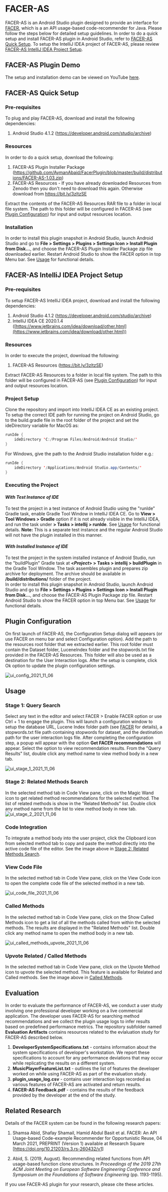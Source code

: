 



# FACER-AS

FACER-AS is an Android Studio plugin designed to provide an interface for [FACER](https://github.com/shamsa-abid/FACER_Artifacts), which is a an API usage-based code-recommender for Java. Please follow the steps below for detailed setup guidelines.
In order to do a quick setup and install FACER-AS plugin in Android Studio, refer to [FACER-AS Quick Setup](#facer-as-quick-setup). To setup the IntelliJ IDEA project of FACER-AS, please review [FACER-AS IntelliJ IDEA Project Setup](#facer-as-intellij-idea-project-setup).

## FACER-AS Plugin Demo
The setup and installation demo can be viewed on YouTube [here](https://youtu.be/3yN-39wP_FU).
## FACER-AS Quick Setup 

### Pre-requisites
To plug and play FACER-AS, download and install the following dependencies: 

1. Android Studio 4.1.2 (https://developer.android.com/studio/archive)

### Resources
In order to do a quick setup, download the following:

1. FACER-AS Plugin Installer Package (https://github.com/AymanAbaid/FacerPlugin/blob/master/build/distributions/FACER-AS-1.03.zip)
2. FACER-AS Resources - If you have already downloaded Resources from Zenodo then you don't need to download this again. Otherwise download from https://bit.ly/3zltzSE

Extract the contents of the FACER-AS Resources RAR file to a folder in local file system. The path to this folder will be configured in FACER-AS (see [Plugin Configuration](#plugin-configuration)) for input and output resources location.

### Installation

In order to install this plugin snapshot in Android Studio, launch Android Studio and go to **File > Settings > Plugins > Settings Icon > Install Plugin from Disk...**, and choose the FACER-AS Plugin Installer Package zip file downloaded earlier. Restart Android Studio to show the FACER option in top Menu bar. See [Usage](#usage) for functional details.

## FACER-AS IntelliJ IDEA Project Setup 

### Pre-requisites
To setup FACER-AS IntelliJ IDEA project, download and install the following dependencies: 

1. Android Studio 4.1.2 (https://developer.android.com/studio/archive)
2. IntelliJ IDEA CE 2020.1.4 ([https://www.jetbrains.com/idea/download/other.html](https://www.jetbrains.com/idea/download/other.html))

### Resources
In order to execute the project, download the following:

1. FACER-AS Resources (https://bit.ly/3zltzSE)

Extract FACER-AS Resources to a folder in local file system. The path to this folder will be configured in FACER-AS (see [Plugin Configuration](#plugin-configuration)) for input and output resources location.

### Project Setup

Clone the repository and import into IntelliJ IDEA CE as an existing project. To setup the correct IDE path for running the project on Android Studio, go to the build.gradle file in the root folder of the project and set the ideDirectory variable for MacOS as:

``` java
runIde {
    ideDirectory 'C:/Program Files/Android/Android Studio/'
}
```
For Windows, give the path to the Android Studio installation folder e.g.:

``` java
runIde {
    ideDirectory '/Applications/Android Studio.app/Contents/'
}
```

### Executing the Project

#### *With Test Instance of IDE*

To test the project in a test instance of Android Studio using the "runIde" Gradle task, enable Gradle Tool Window in IntelliJ IDEA CE. Go to **View > Tool Windows > Gradle** option if it is not already visible in the IntelliJ IDEA, and run the task under **<Project> > Tasks > intellij > runIde**. See [Usage](#usage) for functional details.
**Note:** This is a separate test instance and the regular Android Studio will not have the plugin installed in this manner. 

#### *With Installed Instance of IDE*

To test the project in the system installed instance of Android Studio, run the "buildPlugin" Gradle task at **<*Project*> > Tasks > intellij > buildPlugin** in the Gradle Tool Window. The task assembles plugin and prepares zip archive for deployment. The archive should be available in **/build/distributions/** folder of the project.\
In order to install this plugin snapshot in Android Studio, launch Android Studio and go to **File > Settings > Plugins > Settings Icon > Install Plugin from Disk...**, and choose the FACER-AS Plugin Package zip file. Restart Android Studio to show the FACER option in top Menu bar. See [Usage](#usage) for functional details.

## Plugin Configuration
On first launch of FACER-AS, the Configuration Setup dialog will appears (or use FACER on menu bar and select Configuration option). Add the path to the resources root folder that we extracted earlier. This root folder must contain the Dataset folder, LuceneIndex folder and the stopwords.txt file provided in the FACER-AS Resources. This folder will also be used as a destination for the User Interaction logs. After the setup is complete, click Ok option to update the plugin configuration settings.    

![ui_config_2021_11_06](https://user-images.githubusercontent.com/80214279/121684090-b34ed700-cad7-11eb-8da5-bc48652259af.png)
    
## Usage

### Stage 1: Query Search
Select any text in the editor and select FACER > Enable FACER option or use Ctrl + 1 to engage the plugin. This will launch a configuration window to setup the database URL, Lucene Index folder path (see [FACER](https://github.com/shamsa-abid/FACER_Artifacts) for details), a stopwords.txt file path containing stopwords for dataset, and the destination path for the user interaction logs file. After completing the configuration step, a popup will appear with the option **Get FACER recommendations** will appear. Select the option to view recommendation results. From the "Query Results" list, double click any method name to view method body in a new tab.

![ui_stage_1_2021_11_06](https://user-images.githubusercontent.com/80214279/121689714-63bfd980-cade-11eb-95bb-bcbf97d3385c.png)

### Stage 2: Related Methods Search
In the selected method tab in Code View pane, click on the Magic Wand icon to get related method recommendations for the selected method. The list of related methods is show in the "Related Methods" list. Double click any method name from the list to view method body in new tab.
   ![ui_stage_2_2021_11_06](https://user-images.githubusercontent.com/80214279/121698506-82769e00-cae7-11eb-9e7d-ce4896161395.png)

### Code Integration
To integrate a method body into the user project, click the Clipboard icon from selected method tab to copy and paste the method directly into the active code file of the editor. See the image above in [Stage 2: Related Methods Search](#stage-2-related-methods-search).

### View Code File
In the selected method tab in Code View pane, click on the View Code icon to open the complete code file of the selected method in a new tab.

![ui_code_file_2021_11_06](https://user-images.githubusercontent.com/80214279/121698503-82769e00-cae7-11eb-9931-b07c4fd518ad.png)


### Called Methods
In the selected method tab in Code View pane, click on the Show Called Methods icon to get a list of all the methods called from within the selected methods. The results are displayed in the "Related Methods" list. Double click any method name to open the method body in a new tab.

![ui_called_methods_upvote_2021_11_06](https://user-images.githubusercontent.com/80214279/121698499-80acda80-cae7-11eb-8a75-bbe7d512f157.png)

### Upvote Related / Called Methods
In the selected method tab in Code View pane, click on the Upvote Method icon to upvote the selected method. This feature is available for Related and Called methods. See the image above in [Called Methods](#called-methods).

    
## Evaluation
    
In order to evaluate the performance of FACER-AS, we conduct a user study involving one professional developer working on a live commercial application. The developer uses FACER-AS for searching method recommendations and we collect the plugin usage logs to infer results based on predefined performance metrics. The repository subfolder named **Evaluation Artifacts** contains resources related to the evlaluation study for FACER-AS described below.
    
1. **DeveloperSystemSpecifications.txt** - contains information about the system specifications of developer's workstation. We report these specifications to account for any performance deviations that may occur while replicating the results on a different system.
2. **MusicPlayerFeatureList.txt** - outlines the list of features the developer worked on while using FACER-AS as part of the evaluation study.
3. **plugin_usage_log.csv** - contains user interaction logs recorded as various features of FACER-AS are activated and return results.
4. **FACER-AS Feedback.pdf** - contains the results of the feedback provided by the developer at the end of the study.
    
## Related Research

Details of the FACER system can be found in the following research papers:

1. Shamsa Abid, Shafay Shamail, Hamid Abdul Basit et al. FACER: An API Usage-based Code-example Recommender for Opportunistic Reuse, 04 March 2021, PREPRINT (Version 1) available at Research Square [https://doi.org/10.21203/rs.3.rs-260432/v1]  

2. Abid, S. (2019, August). Recommending related functions from API usage-based function clone structures. In _Proceedings of the 2019 27th ACM Joint Meeting on European Software Engineering Conference and Symposium on the Foundations of Software Engineering_ (pp. 1193-1195).  

If you use FACER-AS plugin for your research, please cite these articles.
    

